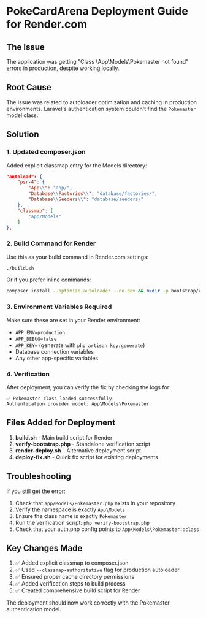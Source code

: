 # PokeCardArena Deployment Guide for Render.com

## The Issue
The application was getting "Class \App\Models\Pokemaster not found" errors in production, despite working locally.

## Root Cause
The issue was related to autoloader optimization and caching in production environments. Laravel's authentication system couldn't find the `Pokemaster` model class.

## Solution

### 1. Updated composer.json
Added explicit classmap entry for the Models directory:

```json
"autoload": {
    "psr-4": {
        "App\\": "app/",
        "Database\\Factories\\": "database/factories/",
        "Database\\Seeders\\": "database/seeders/"
    },
    "classmap": [
        "app/Models"
    ]
},
```

### 2. Build Command for Render
Use this as your build command in Render.com settings:

```bash
./build.sh
```

Or if you prefer inline commands:

```bash
composer install --optimize-autoloader --no-dev && mkdir -p bootstrap/cache storage/framework/{cache,sessions,views} && chmod -R 755 storage bootstrap/cache && composer dump-autoload --optimize --classmap-authoritative --no-dev && php artisan migrate --force && php artisan package:discover --ansi && php artisan config:cache && php artisan route:cache
```

### 3. Environment Variables Required
Make sure these are set in your Render environment:

- `APP_ENV=production`
- `APP_DEBUG=false`
- `APP_KEY=` (generate with `php artisan key:generate`)
- Database connection variables
- Any other app-specific variables

### 4. Verification
After deployment, you can verify the fix by checking the logs for:

```
✅ Pokemaster class loaded successfully
Authentication provider model: App\Models\Pokemaster
```

## Files Added for Deployment

1. **build.sh** - Main build script for Render
2. **verify-bootstrap.php** - Standalone verification script
3. **render-deploy.sh** - Alternative deployment script
4. **deploy-fix.sh** - Quick fix script for existing deployments

## Troubleshooting

If you still get the error:

1. Check that `app/Models/Pokemaster.php` exists in your repository
2. Verify the namespace is exactly `App\Models`
3. Ensure the class name is exactly `Pokemaster`
4. Run the verification script: `php verify-bootstrap.php`
5. Check that your auth.php config points to `App\Models\Pokemaster::class`

## Key Changes Made

1. ✅ Added explicit classmap to composer.json
2. ✅ Used `--classmap-authoritative` flag for production autoloader
3. ✅ Ensured proper cache directory permissions
4. ✅ Added verification steps to build process
5. ✅ Created comprehensive build script for Render

The deployment should now work correctly with the Pokemaster authentication model.

